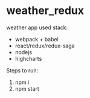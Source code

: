 # weather_redux
weather app
used stack:
 - webpack + babel
 - react/redux/redux-saga
 - nodejs
 - highcharts

Steps to run:
1. npm i
2. npm start
